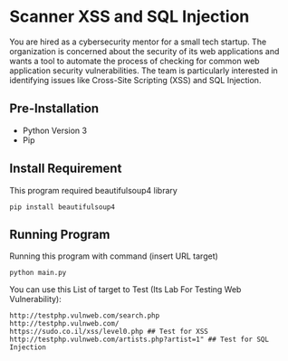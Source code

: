 # Scanner XSS and SQL Injection
You are hired as a cybersecurity mentor for a small tech startup. The organization is concerned about the security of its web applications and wants a tool to automate the process of checking for common web application security vulnerabilities. The team is particularly interested in identifying issues like Cross-Site Scripting (XSS) and SQL Injection.

## Pre-Installation
- Python Version 3
- Pip

## Install Requirement
This program required beautifulsoup4 library
```
pip install beautifulsoup4
```

## Running Program
Running this program with command (insert URL target)
```
python main.py
```

You can use this List of target to Test (Its Lab For Testing Web Vulnerability):
```
http://testphp.vulnweb.com/search.php
http://testphp.vulnweb.com/
https://sudo.co.il/xss/level0.php ## Test for XSS
http://testphp.vulnweb.com/artists.php?artist=1" ## Test for SQL Injection
```